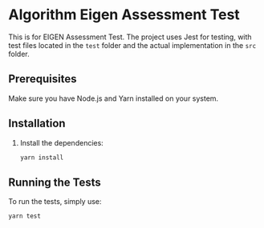 # Algorithm Eigen Assessment Test

This is for EIGEN Assessment Test. The project uses Jest for testing, with test files located in the `test` folder and the actual implementation in the `src` folder.

## Prerequisites

Make sure you have Node.js and Yarn installed on your system.

## Installation

1. Install the dependencies:
    ```bash
    yarn install
    ```

## Running the Tests

To run the tests, simply use:
```bash
yarn test
